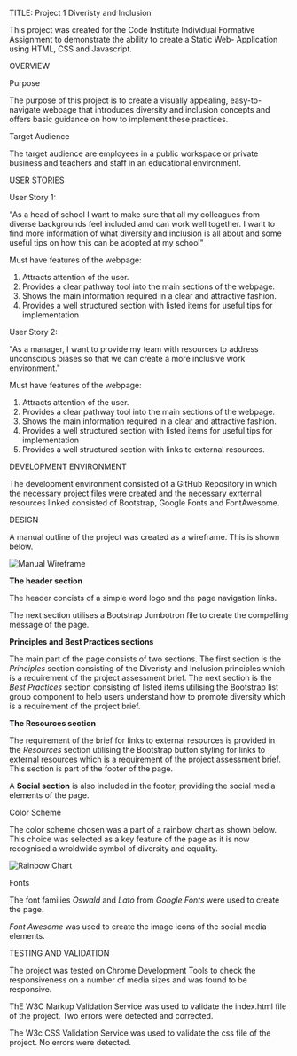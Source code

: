 TITLE: Project 1   Diveristy and Inclusion

This project was created for the Code Institute Individual Formative Assignment to demonstrate the ability to create a Static Web- Application using HTML, CSS and Javascript.     

OVERVIEW 

Purpose 

The purpose of this project is to create a visually appealing, easy-to-navigate webpage that introduces diversity and inclusion concepts and offers basic guidance on how to implement these practices. 

Target Audience

The target audience are employees in a public workspace or private business and teachers and staff in an educational environment.   

USER STORIES

User Story 1: 

"As a head of school I want to make sure that all my colleagues from diverse backgrounds feel included amd can work well together. I want to find more information of what diversity and inclusion is all about and some useful tips on how this can be adopted at my school"

Must have features of the webpage:

1. Attracts attention of the user.
2. Provides a clear pathway tool into the main sections of the webpage.
3. Shows the main information required in a clear and attractive fashion.
4. Provides a well structured section with listed items for useful tips for implementation

User Story 2:

"As a manager, I want to provide my team with resources to address unconscious biases so that we can create a more inclusive work environment."

Must have features of the webpage:

1. Attracts attention of the user.
2. Provides a clear pathway tool into the main sections of the webpage.
3. Shows the main information required in a clear and attractive fashion.
4. Provides a well structured section with listed items for useful tips for implementation
5. Provides a well structured section with links to external resources. 

DEVELOPMENT ENVIRONMENT

The development environment consisted of a GitHub Repository in which the necessary project files were created and the necessary exrternal resources linked consisted of Bootstrap, Google Fonts and FontAwesome.   

DESIGN

A manual outline of the project was created as a wireframe. This is shown below.  
 
![ Manual Wireframe](/workspace/Individual-Assessment-Assignment/assets/images/4a80bc31-6ede-4e18-96b5-84d92237fb0c.jpg)


**The header section**

The header concists of a simple word logo and the page navigation links. 

The next section utilises a Bootstrap Jumbotron file to create the compelling message of the page.

**Principles and Best Practices sections**

The main part of the page consists of two sections. The first section is the *Principles* section consisting of the Diveristy and Inclusion principles which is a requirement of the project assessment  brief. The next section is the *Best Practices* section consisting of listed items utilising the  Bootstrap list group component to help users understand how to promote diversity which is a requirement of the project brief.

**The Resources section**

The requirement of the brief for links to external resources is provided in the *Resources* section utilising the Bootstrap button styling for links to external resources which is a requirement of the project assessment brief. This section is part of the footer of the page.

A **Social section** is also included in the footer, providing the social media elements of the page.  


Color Scheme

The color scheme chosen was a part of a rainbow chart as shown below. This choice was selected as a key feature of the page as it is now recognised a wroldwide symbol of diversity and equality.    

![ Rainbow Chart](/workspace/Individual-Assessment-Assignment/assets/images/4c3d9618-8da7-424e-bcd2-db59e61e9a12.jpg)


Fonts 

The font families *Oswald* and *Lato* from *Google Fonts* were used to create the page.

*Font Awesome* was used to create the image icons of the social media elements. 

TESTING AND VALIDATION

The project was tested on Chrome Development Tools to check the responsiveness on a number of media sizes and was found to be responsive.

ThE W3C Markup Validation Service was used to validate the index.html file of the project. Two errors were detected and corrected.

The W3c CSS Validation Service was used to validate the css file of the project. No errors were detected.  


